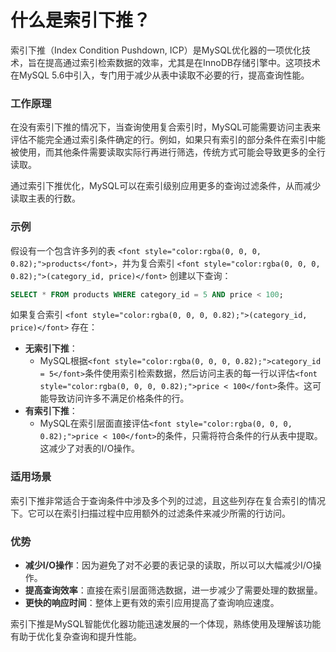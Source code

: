 # 什么是索引下推？

<font style="color:rgba(0, 0, 0, 0.82);">索引下推（Index Condition Pushdown, ICP）是MySQL优化器的一项优化技术，旨在提高通过索引检索数据的效率，尤其是在InnoDB存储引擎中。这项技术在MySQL 5.6中引入，专门用于减少从表中读取不必要的行，提高查询性能。</font>

### <font style="color:rgba(0, 0, 0, 0.82);">工作原理</font>
<font style="color:rgba(0, 0, 0, 0.82);">在没有索引下推的情况下，当查询使用复合索引时，MySQL可能需要访问主表来评估不能完全通过索引条件确定的行。例如，如果只有索引的部分条件在索引中能被使用，而其他条件需要读取实际行再进行筛选，传统方式可能会导致更多的全行读取。</font>

<font style="color:rgba(0, 0, 0, 0.82);">通过索引下推优化，MySQL可以在索引级别应用更多的查询过滤条件，从而减少读取主表的行数。</font>

### <font style="color:rgba(0, 0, 0, 0.82);">示例</font>
<font style="color:rgba(0, 0, 0, 0.82);">假设有一个包含许多列的表</font><font style="color:rgba(0, 0, 0, 0.82);"> </font>`<font style="color:rgba(0, 0, 0, 0.82);">products</font>`<font style="color:rgba(0, 0, 0, 0.82);">，并为复合索引</font><font style="color:rgba(0, 0, 0, 0.82);"> </font>`<font style="color:rgba(0, 0, 0, 0.82);">(category_id, price)</font>`<font style="color:rgba(0, 0, 0, 0.82);"> </font><font style="color:rgba(0, 0, 0, 0.82);">创建以下查询：</font>

```sql
SELECT * FROM products WHERE category_id = 5 AND price < 100;
```

<font style="color:rgba(0, 0, 0, 0.82);">如果复合索引</font><font style="color:rgba(0, 0, 0, 0.82);"> </font>`<font style="color:rgba(0, 0, 0, 0.82);">(category_id, price)</font>`<font style="color:rgba(0, 0, 0, 0.82);"> </font><font style="color:rgba(0, 0, 0, 0.82);">存在：</font>

+ **<font style="color:rgba(0, 0, 0, 0.82);">无索引下推</font>**<font style="color:rgba(0, 0, 0, 0.82);">：</font>
    - <font style="color:rgba(0, 0, 0, 0.82);">MySQL根据</font>`<font style="color:rgba(0, 0, 0, 0.82);">category_id = 5</font>`<font style="color:rgba(0, 0, 0, 0.82);">条件使用索引检索数据，然后访问主表的每一行以评估</font>`<font style="color:rgba(0, 0, 0, 0.82);">price < 100</font>`<font style="color:rgba(0, 0, 0, 0.82);">条件。这可能导致访问许多不满足价格条件的行。</font>
+ **<font style="color:rgba(0, 0, 0, 0.82);">有索引下推</font>**<font style="color:rgba(0, 0, 0, 0.82);">：</font>
    - <font style="color:rgba(0, 0, 0, 0.82);">MySQL在索引层面直接评估</font>`<font style="color:rgba(0, 0, 0, 0.82);">price < 100</font>`<font style="color:rgba(0, 0, 0, 0.82);">的条件，只需将符合条件的行从表中提取。这减少了对表的I/O操作。</font>

### <font style="color:rgba(0, 0, 0, 0.82);">适用场景</font>
<font style="color:rgba(0, 0, 0, 0.82);">索引下推非常适合于查询条件中涉及多个列的过滤，且这些列存在复合索引的情况下。它可以在索引扫描过程中应用额外的过滤条件来减少所需的行访问。</font>

### <font style="color:rgba(0, 0, 0, 0.82);">优势</font>
+ **<font style="color:rgba(0, 0, 0, 0.82);">减少I/O操作</font>**<font style="color:rgba(0, 0, 0, 0.82);">：因为避免了对不必要的表记录的读取，所以可以大幅减少I/O操作。</font>
+ **<font style="color:rgba(0, 0, 0, 0.82);">提高查询效率</font>**<font style="color:rgba(0, 0, 0, 0.82);">：直接在索引层面筛选数据，进一步减少了需要处理的数据量。</font>
+ **<font style="color:rgba(0, 0, 0, 0.82);">更快的响应时间</font>**<font style="color:rgba(0, 0, 0, 0.82);">：整体上更有效的索引应用提高了查询响应速度。</font>

<font style="color:rgba(0, 0, 0, 0.82);">索引下推是MySQL智能优化器功能迅速发展的一个体现，熟练使用及理解该功能有助于优化复杂查询和提升性能。</font>

